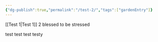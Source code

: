 ```yaml
---
{"dg-publish":true,"permalink":"/test-2/","tags":["gardenEntry"]}
---
```


[[Test 1\|Test 1]]
2 blessed to be stressed


test test test testy